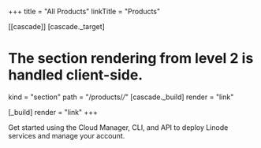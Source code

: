 +++
title = "All Products"
linkTitle = "Products"

[[cascade]]
[cascade._target]
# The section rendering from level 2 is handled client-side.
kind = "section"
path = "/products/*/*"
[cascade._build]
render = "link"

[_build]
render = "link"
+++


Get started using the Cloud Manager, CLI, and API to deploy Linode services and manage your account.

 <!--more-->